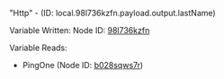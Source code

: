 "Http" - (ID: local.98l736kzfn.payload.output.lastName)

Variable Written:
Node ID: [98l736kzfn](../nodes/98l736kzfn.md)

Variable Reads:
* PingOne (Node ID: [b028sqws7r](../nodes/b028sqws7r.md))
